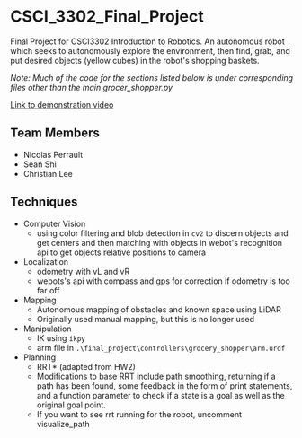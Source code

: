 # CSCI_3302_Final_Project

Final Project for CSCI3302 Introduction to Robotics. An autonomous robot which seeks to autonomously explore the environment, then find, grab, and put desired objects (yellow cubes) in the robot's shopping baskets.

*Note: Much of the code for the sections listed below is under corresponding files other than the main grocer_shopper.py*

[Link to demonstration video](https://www.youtube.com/watch?v=xDbsR8DpBQw&ab_channel=NicPerrault)

## Team Members

- Nicolas Perrault
- Sean Shi
- Christian Lee

## Techniques

- Computer Vision
    - using color filtering and blob detection in `cv2` to discern objects and get centers and then matching with objects in webot's recognition api to get objects relative positions to camera
- Localization
    - odometry with vL and vR
    - webots's api with compass and gps for correction if odometry is too far off
- Mapping
    - Autonomous mapping of obstacles and known space using LiDAR
    - Originally used manual mapping, but this is no longer used
- Manipulation
    - IK using `ikpy`
    - arm file in `.\final_project\controllers\grocery_shopper\arm.urdf`
- Planning
    - RRT* (adapted from HW2)
    - Modifications to base RRT include path smoothing, returning if a path has been found, some feedback in the form of print statements, and a function parameter to check if a state is a goal as well as the original goal point.
    - If you want to see rrt running for the robot, uncomment visualize_path

